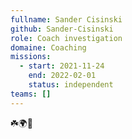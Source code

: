 ```yaml
---
fullname: Sander Cisinski
github: Sander-Cisinski
role: Coach investigation
domaine: Coaching
missions:
  - start: 2021-11-24
    end: 2022-02-01
    status: independent
teams: []
---
```

☘️🌍🌿
